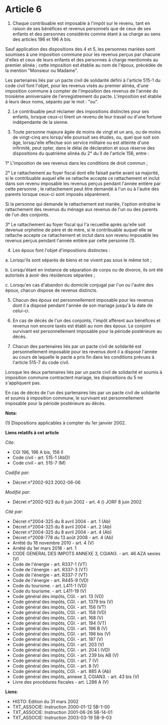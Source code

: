 # Article 6

1. Chaque contribuable est imposable à l'impôt sur le revenu, tant en raison de ses bénéfices et revenus personnels que de
ceux de ses enfants et des personnes considérés comme étant à sa charge au sens des articles 196 et 196 A bis.

Sauf application des dispositions des 4 et 5, les personnes mariées sont soumises à une imposition commune pour les revenus
perçus par chacune d'elles et ceux de leurs enfants et des personnes à charge mentionnés au premier alinéa ; cette imposition
est établie au nom de l'époux, précédée de la mention "Monsieur ou Madame".

Les partenaires liés par un pacte civil de solidarité défini à l'article 515-1 du code civil font l'objet, pour les revenus
visés au premier alinéa, d'une imposition commune à compter de l'imposition des revenus de l'année du troisième anniversaire
de l'enregistrement du pacte. L'imposition est établie à leurs deux noms, séparés par le mot : "ou".

2. Le contribuable peut réclamer des impositions distinctes pour ses enfants, lorsque ceux-ci tirent un revenu de leur
travail ou d'une fortune indépendante de la sienne.

3. Toute personne majeure âgée de moins de vingt et un ans, ou de moins de vingt-cinq ans lorsqu'elle poursuit ses études,
ou, quel que soit son âge, lorsqu'elle effectue son service militaire ou est atteinte d'une infirmité, peut opter, dans le
délai de déclaration et sous réserve des dispositions du quatrième alinéa du 2° du II de l'article 156, entre :

1° L'imposition de ses revenus dans les conditions de droit commun ;

2° Le rattachement au foyer fiscal dont elle faisait partie avant sa majorité, si le contribuable auquel elle se rattache
accepte ce rattachement et inclut dans son revenu imposable les revenus perçus pendant l'année entière par cette personne ;
le rattachement peut être demandé à l'un ou à l'autre des parents lorsque ceux-ci sont imposés séparément.

Si la personne qui demande le rattachement est mariée, l'option entraîne le rattachement des revenus du ménage aux revenus de
l'un ou des parents de l'un des conjoints.

3° Le rattachement au foyer fiscal qui l'a recueillie après qu'elle soit devenue orpheline de père et de mère, si le
contribuable auquel elle se rattache accepte ce rattachement et inclut dans son revenu imposable les revenus perçus pendant
l'année entière par cette personne (1).

4. Les époux font l'objet d'impositions distinctes :

a. Lorsqu'ils sont séparés de biens et ne vivent pas sous le même toit ;

b. Lorsqu'étant en instance de séparation de corps ou de divorce, ils ont été autorisés à avoir des résidences séparées ;

c. Lorsqu'en cas d'abandon du domicile conjugal par l'un ou l'autre des époux, chacun dispose de revenus distincts.

5. Chacun des époux est personnellement imposable pour les revenus dont il a disposé pendant l'année de son mariage jusqu'à
la date de celui-ci.

6. En cas de décès de l'un des conjoints, l'impôt afférent aux bénéfices et revenus non encore taxés est établi au nom des
époux. Le conjoint survivant est personnellement imposable pour la période postérieure au décès.

7. Chacun des partenaires liés par un pacte civil de solidarité est personnellement imposable pour les revenus dont il a
disposé l'année au cours de laquelle le pacte a pris fin dans les conditions prévues à l'article 515-7 du code civil.

Lorsque les deux partenaires liés par un pacte civil de solidarité et soumis à imposition commune contractent mariage, les
dispositions du 5 ne s'appliquent pas.

En cas de décès de l'un des partenaires liés par un pacte civil de solidarité et soumis à imposition commune, le survivant
est personnellement imposable pour la période postérieure au décès.

**Nota:**

(1) Dispositions applicables à compter du 1er janvier 2002.

**Liens relatifs à cet article**

_Cite_:

  - CGI 196, 196 A bis, 156 II
  - Code civil - art. 515-1 (AbD)
  - Code civil - art. 515-7 (M)

_Codifié par_:

  - Décret n°2002-923 2002-06-06

_Modifié par_:

  - Décret n°2002-923 du 6 juin 2002 - art. 4 () JORF 8 juin 2002

_Cité par_:

  - Décret n°2004-325 du 8 avril 2004 - art. 1 (Ab)
  - Décret n°2004-325 du 8 avril 2004 - art. 2 (Ab)
  - Décret n°2004-325 du 8 avril 2004 - art. 4 (Ab)
  - Décret n°2008-778 du 13 août 2008 - art. 4 (Ab)
  - Arrêté du 18 novembre 2010 - art. 4 (V)
  - Arrêté du 1er mars 2018 - art. 1
  - CODE GENERAL DES IMPOTS ANNEXE 3, CGIAN3. - art. 46 AZA sexies (V)
  - Code de l'énergie - art. R337-1 (VT)
  - Code de l'énergie - art. R337-3 (VT)
  - Code de l'énergie - art. R337-7 (VT)
  - Code de l'énergie - art. R445-9 (VD)
  - Code du tourisme. - art. L411-1 (VD)
  - Code du tourisme. - art. L411-19 (V)
  - Code général des impôts, CGI. - art. 13 (VD)
  - Code général des impôts, CGI. - art. 1379 bis (V)
  - Code général des impôts, CGI. - art. 156 (VT)
  - Code général des impôts, CGI. - art. 158 (VD)
  - Code général des impôts, CGI. - art. 168 (V)
  - Code général des impôts, CGI. - art. 194 (VT)
  - Code général des impôts, CGI. - art. 196 B (V)
  - Code général des impôts, CGI. - art. 196 bis (V)
  - Code général des impôts, CGI. - art. 197 (V)
  - Code général des impôts, CGI. - art. 203 (V)
  - Code général des impôts, CGI. - art. 204 I (VD)
  - Code général des impôts, CGI. - art. 239 bis AB (V)
  - Code général des impôts, CGI. - art. 7 (V)
  - Code général des impôts, CGI. - art. 8 (V)
  - Code général des impôts, CGI. - art. 885 A (Ab)
  - Code général des impôts, annexe 3, CGIAN3. - art. 43 bis (V)
  - Livre des procédures fiscales - art. L286 A (V)

**Liens**:

  - HISTO: Edition du 31 mars 2002
  - TXT_ASSOCIE: Instruction 2000-01-12 5B-1-00
  - TXT_ASSOCIE: Instruction 2001-06-26 5B-14-01
  - TXT_ASSOCIE: Instruction 2003-03-19 5B-9-03
